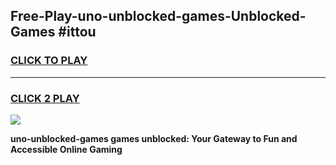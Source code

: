 
## Free-Play-uno-unblocked-games-Unblocked-Games #ittou
<h3>
<a href="https://news.freeplayer.one?title=uno-unblocked-games&ref=8M">CLICK TO PLAY</a></h3>
<hr>

<h3>
<a href="https://news.freeplayer.one?title=uno-unblocked-games&ref=8M">CLICK 2 PLAY</a>
  
</h3>

<a href="https://news.freeplayer.one?title=uno-unblocked-games&ref=8M"><img src="https://clearcache.store/games.png"></a>


**uno-unblocked-games games unblocked: Your Gateway to Fun and Accessible Online Gaming**
